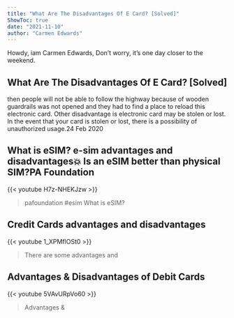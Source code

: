 ```yaml
---
title: "What Are The Disadvantages Of E Card? [Solved]"
ShowToc: true 
date: "2021-11-10"
author: "Carmen Edwards" 
---
```


Howdy, iam Carmen Edwards, Don’t worry, it’s one day closer to the weekend.
## What Are The Disadvantages Of E Card? [Solved]
then people will not be able to follow the highway because of wooden guardrails was not opened and they had to find a place to reload this electronic card. Other disadvantage is electronic card may be stolen or lost. In the event that your card is stolen or lost, there is a possibility of unauthorized usage.24 Feb 2020

## What is eSIM? e-sim advantages and disadvantages💥 Is an eSIM better than physical SIM?PA Foundation
{{< youtube H7z-NHEKJzw >}}
>pafoundation #esim What is eSIM? 

## Credit Cards advantages and disadvantages
{{< youtube 1_XPMflOSt0 >}}
>There are some advantages and 

## Advantages & Disadvantages of Debit Cards
{{< youtube 5VAvURpVo60 >}}
>Advantages & 


